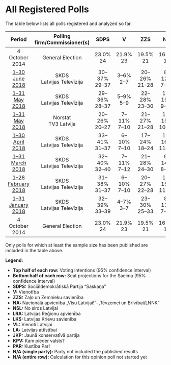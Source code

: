# All Registered Polls

The table below lists all polls registered and analyzed so far.

| Period     | Polling firm/Commissioner(s) | SDPS | V | ZZS | NA | NSL | LRA | LKS | VL | LA | JKP | KPV | PAR |
|:----------:|:----------------------------:|:--:|:--:|:--:|:--:|:--:|:--:|:--:|:--:|:--:|:--:|:--:|:--:|
| 4 October 2014 | General Election | 23.0% <br> 24 | 21.9% <br> 23 | 19.5% <br> 21 | 16.6% <br> 17 | 6.8% <br> 7 | 6.7% <br> 8 | 1.6% <br> 0 | 1.2% <br> 0 | 0.9% <br> 0 | 0.7% <br> 0 | 0.0% <br> 0 | 0.0% <br> 0 |
| [1–30 June 2018](2018-06-30-SKDS.html) | SKDS <br> Latvijas Televīzija | 30–37% <br> 29–37 | 3–6% <br> 2–7 | 20–26% <br> 21–28 | 8–12% <br> 7–13 | 1–4% <br> 0–5 | 2–4% <br> 2–4 | 1–3% <br> 0–2 | N/A <br> N/A | N/A <br> N/A | 5–9% <br> 6–8 | 5–9% <br> 6–9 | 6–10% <br> 7–10 |
| [1–31 May 2018](2018-05-31-SKDS.html) | SKDS <br> Latvijas Televīzija | 29–36% <br> 28–37 | 5–9% <br> 5–9 | 22–28% <br> 23–30 | 10–15% <br> 9–15 | 2–4% <br> 1–5 | 2–5% <br> 2–4 | 1–4% <br> 1–4 | N/A <br> N/A | N/A <br> N/A | 3–6% <br> 2–7 | 4–7% <br> 2–8 | 4–7% <br> 3–7 |
| [1–31 May 2018](2018-05-31-Norstat.html) | Norstat <br> TV3 Latvija | 20–26% <br> 20–27 | 7–11% <br> 7–10 | 21–27% <br> 21–28 | 10–15% <br> 10–16 | 2–4% <br> 2–5 | 3–6% <br> 2–7 | N/A <br> N/A | N/A <br> N/A | 2–4% <br> 1–3 | 7–11% <br> 7–11 | 4–7% <br> 2–8 | 4–7% <br> 3–7 |
| [1–30 April 2018](2018-04-30-SKDS.html) | SKDS <br> Latvijas Televīzija | 33–41% <br> 31–37 | 6–10% <br> 7–10 | 17–24% <br> 18–24 | 11–16% <br> 11–15 | N/A <br> N/A | 3–6% <br> 2–6 | N/A <br> N/A | 2–5% <br> 2–4 | N/A <br> N/A | 4–8% <br> 5–7 | 3–6% <br> 2–6 | 2–4% <br> 2–3 |
| [1–31 March 2018](2018-03-31-SKDS.html) | SKDS <br> Latvijas Televīzija | 32–40% <br> 32–40 | 7–11% <br> 7–12 | 21–28% <br> 24–30 | 9–14% <br> 8–15 | 1–3% <br> 0–2 | 2–5% <br> 1–4 | 1–3% <br> 0–3 | 0–2% <br> 0 | 1–3% <br> 0–2 | 5–9% <br> 6–9 | 2–5% <br> 2–6 | 1–4% <br> 0–3 |
| [1–28 February 2018](2018-02-28-SKDS.html) | SKDS <br> Latvijas Televīzija | 31–38% <br> 31–37 | 6–10% <br> 7–10 | 20–27% <br> 22–28 | 10–15% <br> 11–16 | N/A <br> N/A | 2–5% <br> 2–6 | N/A <br> N/A | N/A <br> N/A | N/A <br> N/A | 5–9% <br> 6–9 | 2–5% <br> 2–5 | N/A <br> N/A |
| [1–31 January 2018](2018-01-31-SKDS.html) | SKDS <br> Latvijas Televīzija | 32–39% <br> 33–39 | 4–7% <br> 3–7 | 23–30% <br> 25–33 | 8–13% <br> 7–13 | 1–3% <br> 0–4 | 3–6% <br> 2–7 | N/A <br> N/A | N/A <br> N/A | N/A <br> N/A | 5–10% <br> 6–10 | 2–5% <br> 2–6 | 1–4% <br> 1–3 |
| 4 October 2014 | General Election | 23.0% <br> 24 | 21.9% <br> 23 | 19.5% <br> 21 | 16.6% <br> 17 | 6.8% <br> 7 | 6.7% <br> 8 | 1.6% <br> 0 | 1.2% <br> 0 | 0.9% <br> 0 | 0.7% <br> 0 | 0.0% <br> 0 | 0.0% <br> 0 |

Only polls for which at least the sample size has been published are included in the table above.

**Legend:**
+ **Top half of each row:** Voting intentions (95% confidence interval)
+ **Bottom half of each row:** Seat projections for the Saeima (95% confidence interval)
+ **SDPS:** Sociāldemokrātiskā Partija “Saskaņa”
+ **V:** Vienotība
+ **ZZS:** Zaļo un Zemnieku savienība
+ **NA:** Nacionālā apvienība „Visu Latvijai!”–„Tēvzemei un Brīvībai/LNNK”
+ **NSL:** No sirds Latvijai
+ **LRA:** Latvijas Reģionu apvienība
+ **LKS:** Latvijas Krievu savienība
+ **VL:** Vienoti Latvijai
+ **LA:** Latvijas attīstībai
+ **JKP:** Jaunā konservatīvā partija
+ **KPV:** Kam pieder valsts?
+ **PAR:** Kustība Par!
+ **N/A (single party):** Party not included the published results
+ **N/A (entire row):** Calculation for this opinion poll not started yet


